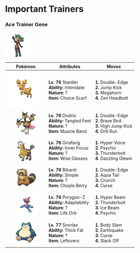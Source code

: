 # Important Trainers

### Ace Trainer Gene

![Ace Trainer Gene](../../assets/trainers/ace_trainer.png)

| Pokémon | Attributes | Moves |
|:-------:|------------|-------|
| ![Stantler](../../assets/sprites/stantler/front.gif) | **Lv. 76** Stantler<br>**Ability:** Intimidate<br>**Nature:** ?<br>**Item:** Choice Scarf | **1.** Double-Edge<br>**2.** Jump Kick<br>**3.** Megahorn<br>**4.** Zen Headbutt |
| ![Dodrio](../../assets/sprites/dodrio/front.gif) | **Lv. 76** Dodrio<br>**Ability:** Tangled Feet<br>**Nature:** ?<br>**Item:** Muscle Band | **1.** Double-Edge<br>**2.** Brave Bird<br>**3.** High Jump Kick<br>**4.** Drill Run |
| ![Girafarig](../../assets/sprites/girafarig/front.gif) | **Lv. 76** Girafarig<br>**Ability:** Inner Focus<br>**Nature:** ?<br>**Item:** Wise Glasses | **1.** Hyper Voice<br>**2.** Psychic<br>**3.** Thunderbolt<br>**4.** Dazzling Gleam |
| ![Bibarel](../../assets/sprites/bibarel/front.gif) | **Lv. 76** Bibarel<br>**Ability:** Simple<br>**Nature:** ?<br>**Item:** Chople Berry | **1.** Double-Edge<br>**2.** Aqua Tail<br>**3.** Crunch<br>**4.** Curse |
| ![Porygon-Z](../../assets/sprites/porygon-z/front.gif) | **Lv. 76** Porygon-Z<br>**Ability:** Adaptability<br>**Nature:** ?<br>**Item:** Life Orb | **1.** Hyper Beam<br>**2.** Thunderbolt<br>**3.** Ice Beam<br>**4.** Psychic |
| ![Snorlax](../../assets/sprites/snorlax/front.gif) | **Lv. 77** Snorlax<br>**Ability:** Thick Fat<br>**Nature:** ?<br>**Item:** Leftovers | **1.** Body Slam<br>**2.** Earthquake<br>**3.** Curse<br>**4.** Slack Off |


